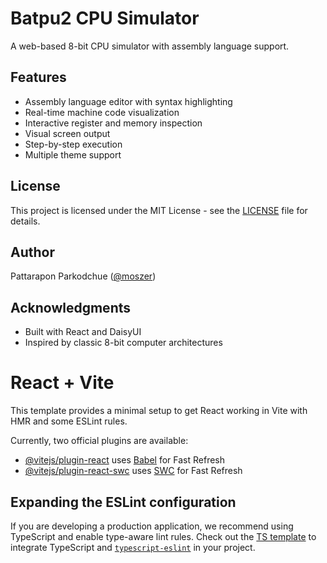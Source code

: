 # Batpu2 CPU Simulator

A web-based 8-bit CPU simulator with assembly language support.

## Features

- Assembly language editor with syntax highlighting
- Real-time machine code visualization
- Interactive register and memory inspection
- Visual screen output
- Step-by-step execution
- Multiple theme support

## License

This project is licensed under the MIT License - see the [LICENSE](LICENSE) file for details.

## Author

Pattarapon Parkodchue ([@moszer](https://github.com/moszer))

## Acknowledgments

- Built with React and DaisyUI
- Inspired by classic 8-bit computer architectures

# React + Vite

This template provides a minimal setup to get React working in Vite with HMR and some ESLint rules.

Currently, two official plugins are available:

- [@vitejs/plugin-react](https://github.com/vitejs/vite-plugin-react/blob/main/packages/plugin-react/README.md) uses [Babel](https://babeljs.io/) for Fast Refresh
- [@vitejs/plugin-react-swc](https://github.com/vitejs/vite-plugin-react-swc) uses [SWC](https://swc.rs/) for Fast Refresh

## Expanding the ESLint configuration

If you are developing a production application, we recommend using TypeScript and enable type-aware lint rules. Check out the [TS template](https://github.com/vitejs/vite/tree/main/packages/create-vite/template-react-ts) to integrate TypeScript and [`typescript-eslint`](https://typescript-eslint.io) in your project.
